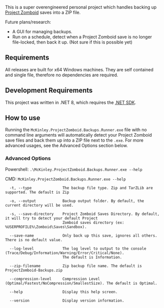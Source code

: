 This is a super overengineered personal project which handles backing up [Project Zomboid](https://projectzomboid.com/) saves into a ZIP file.

Future plans/research:

- A GUI for managing backups.
- Run on a schedule, detect when a Project Zomboid save is no longer file-locked, then back it up. (Not sure if this is possible yet)

## Requirements

All releases are built for x64 Windows machines. They are self contained and single file, therefore no dependencies are required.

## Development Requirements

This project was written in .NET 8, which requires the [.NET SDK](https://dotnet.microsoft.com/en-us/download).

## How to use

Running the `McKinley.ProjectZomboid.Backups.Runner.exe` file with no command line arguments will automatically detect your Project Zomboid save files and back them up into a ZIP file next to the `.exe`.
For more advanced usages, see the Advanced Options section below.

### Advanced Options

Powershell: `.\McKinley.ProjectZomboid.Backups.Runner.exe --help`

CMD: `McKinley.ProjectZomboid.Backups.Runner.exe --help`

```
  -t, --type              The backup file type. Zip and TarZLib are supported. The default is Zip

  -o, --output            Backup output folder. By default, the current directory will be used.

  -s, --save-directory    Project Zomboid Saves Directory. By default, it will try to detect your default Project
                          Zomboid saves directory (ex: %USERPROFILE%\Zomboid\Saves\Sandbox).

  --save-name             Only back up this save, ignores all others. There is no default value.

  --log-level             The log level to output to the console (Trace/Debug/Information/Warning/Error/Critical/None).
                          The default is Information.

  --zip-filename          Zip backup file name. The default is ProjectZomboid-Backups.zip

  --compression-level     Compression Level (Optimal/Fastest/NoCompression/SmallestSize). The default is Optimal.

  --help                  Display this help screen.

  --version               Display version information.
```
